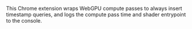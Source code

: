 This Chrome extension wraps WebGPU compute passes to always insert timestamp queries, and logs the compute pass time and shader entrypoint to the console.
